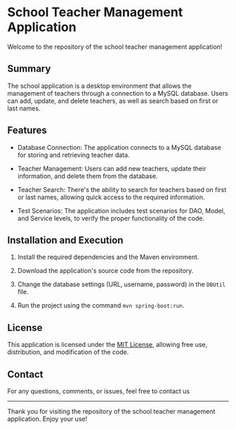# School Teacher Management Application

Welcome to the repository of the school teacher management application!

## Summary

The school application is a desktop environment that allows the management of teachers through a connection to a MySQL database. Users can add, update, and delete teachers, as well as search based on first or last names.

## Features

- Database Connection: The application connects to a MySQL database for storing and retrieving teacher data.

- Teacher Management: Users can add new teachers, update their information, and delete them from the database.

- Teacher Search: There's the ability to search for teachers based on first or last names, allowing quick access to the required information.

- Test Scenarios: The application includes test scenarios for DAO, Model, and Service levels, to verify the proper functionality of the code.

## Installation and Execution

1. Install the required dependencies and the Maven environment.

2. Download the application's source code from the repository.

3. Change the database settings (URL, username, password) in the `DBUtil` file.

4. Run the project using the command `mvn spring-boot:run`.

## License

This application is licensed under the [MIT License](LICENSE), allowing free use, distribution, and modification of the code.

## Contact

For any questions, comments, or issues, feel free to contact us

---

Thank you for visiting the repository of the school teacher management application. Enjoy your use!
